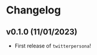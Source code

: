 # Changelog

<!--next-version-placeholder-->

## v0.1.0 (11/01/2023)

- First release of `twitterpersona`!